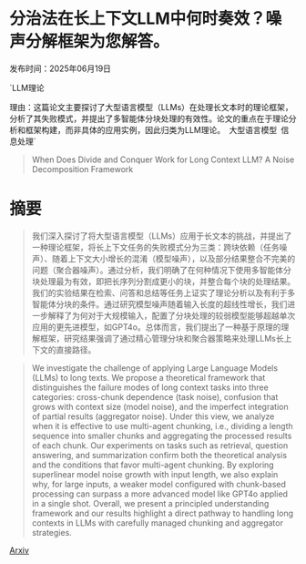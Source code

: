 # 分治法在长上下文LLM中何时奏效？噪声分解框架为您解答。

发布时间：2025年06月19日

`LLM理论

理由：这篇论文主要探讨了大型语言模型（LLMs）在处理长文本时的理论框架，分析了其失败模式，并提出了多智能体分块处理的有效性。论文的重点在于理论分析和框架构建，而非具体的应用实例，因此归类为LLM理论。` `大型语言模型` `信息处理`

> When Does Divide and Conquer Work for Long Context LLM? A Noise Decomposition Framework

# 摘要

> 我们深入探讨了将大型语言模型（LLMs）应用于长文本的挑战，并提出了一种理论框架，将长上下文任务的失败模式分为三类：跨块依赖（任务噪声）、随着上下文大小增长的混淆（模型噪声），以及部分结果整合不完美的问题（聚合器噪声）。通过分析，我们明确了在何种情况下使用多智能体分块处理最为有效，即把长序列分割成更小的块，并整合每个块的处理结果。我们的实验结果在检索、问答和总结等任务上证实了理论分析以及有利于多智能体分块的条件。通过研究模型噪声随着输入长度的超线性增长，我们进一步解释了为何对于大规模输入，配置了分块处理的较弱模型能够超越单次应用的更先进模型，如GPT4o。总体而言，我们提出了一种基于原理的理解框架，研究结果强调了通过精心管理分块和聚合器策略来处理LLMs长上下文的直接路径。

> We investigate the challenge of applying Large Language Models (LLMs) to long texts. We propose a theoretical framework that distinguishes the failure modes of long context tasks into three categories: cross-chunk dependence (task noise), confusion that grows with context size (model noise), and the imperfect integration of partial results (aggregator noise). Under this view, we analyze when it is effective to use multi-agent chunking, i.e., dividing a length sequence into smaller chunks and aggregating the processed results of each chunk. Our experiments on tasks such as retrieval, question answering, and summarization confirm both the theoretical analysis and the conditions that favor multi-agent chunking. By exploring superlinear model noise growth with input length, we also explain why, for large inputs, a weaker model configured with chunk-based processing can surpass a more advanced model like GPT4o applied in a single shot. Overall, we present a principled understanding framework and our results highlight a direct pathway to handling long contexts in LLMs with carefully managed chunking and aggregator strategies.

[Arxiv](https://arxiv.org/abs/2506.16411)